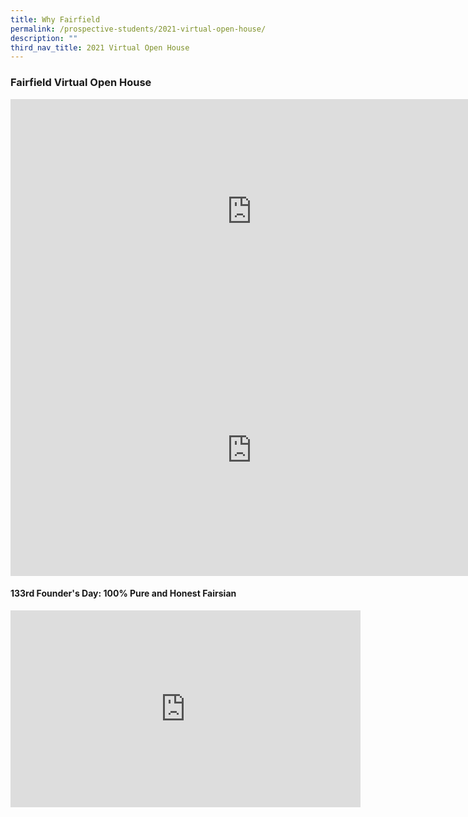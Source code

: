```yaml
---
title: Why Fairfield
permalink: /prospective-students/2021-virtual-open-house/
description: ""
third_nav_title: 2021 Virtual Open House
---
```

### Fairfield Virtual Open House

<iframe width="771" height="360" src="https://www.youtube.com/embed/CbB0plggxsI" title="2021 Fairfield Virtual Open House" frameborder="0" allow="accelerometer; autoplay; clipboard-write; encrypted-media; gyroscope; picture-in-picture" allowfullscreen></iframe>

<iframe width="771" height="403" src="https://www.youtube.com/embed/bfGb-Vp314A" title="A School Built On God's Love - Fairfield Methodist School (Secondary)" frameborder="0" allow="accelerometer; autoplay; clipboard-write; encrypted-media; gyroscope; picture-in-picture" allowfullscreen></iframe>

#### 133rd Founder's Day: 100% Pure and Honest Fairsian

<iframe width="560" height="315" src="https://www.youtube.com/embed/rZLrIFM8pJw" title="YouTube video player" frameborder="0" allow="accelerometer; autoplay; clipboard-write; encrypted-media; gyroscope; picture-in-picture; web-share" allowfullscreen></iframe>